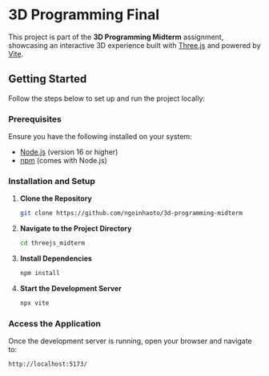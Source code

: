 # 3D Programming Final

This project is part of the **3D Programming Midterm** assignment, showcasing an interactive 3D experience built with [Three.js](https://threejs.org/) and powered by [Vite](https://vitejs.dev/).

## Getting Started

Follow the steps below to set up and run the project locally:

### Prerequisites
Ensure you have the following installed on your system:
- [Node.js](https://nodejs.org/) (version 16 or higher)
- [npm](https://www.npmjs.com/) (comes with Node.js)

### Installation and Setup

1. **Clone the Repository**
   ```bash
   git clone https://github.com/ngoinhaoto/3d-programming-midterm
   ```

2. **Navigate to the Project Directory**
   ```bash
   cd threejs_midterm
   ```

3. **Install Dependencies**
   ```bash
   npm install
   ```

4. **Start the Development Server**
   ```bash
   npx vite
   ```

### Access the Application
Once the development server is running, open your browser and navigate to:

```
http://localhost:5173/
```

